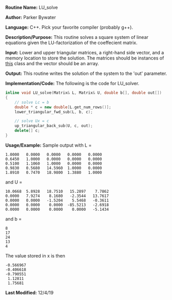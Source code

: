 **Routine Name:** LU_solve

**Author:** Parker Bywater

**Language:** C++. Pick your favorite compiler (probably g++).   

**Description/Purpose:** This routine solves a square system of linear equations given the 
LU-factorization of the coeffecient matrix. 

**Input:** Lower and upper triangular matrices, a right-hand side vector, and a memory location to 
store the solution. The matrices should be instances of [this](./Matrix.cpp) class and the vector 
should be an array.   
 
**Output:** This routine writes the solution of the system to the 'out' parameter.

**Implementation/Code:** The following is the code for LU\_solver.
```C++ 
inline void LU_solve(Matrix& L, Matrix& U, double b[], double out[]) 
{
    // solve Lc = b 
    double * c = new double[L.get_num_rows()]; 
    lower_triangular_fwd_sub(L, b, c); 

    // solve Ux = c
    up_triangular_back_sub(U, c, out);  
    delete[] c; 
}
```

**Usage/Example:** Sample output with L = 

    1.0000   0.0000   0.0000   0.0000   0.0000
    0.6450   1.0000   0.0000   0.0000   0.0000
    0.5100   1.1060   1.0000   0.0000   0.0000
    0.9830   0.5680   14.5960  1.0000   0.0000
    1.8910   0.7470   18.9800  1.3880   1.0000

and U = 
        
    10.0668  5.8928   18.7510   15.2897    7.7862
    0.0000   7.9274    8.1680   -2.3544   13.7617
    0.0000   0.0000   -1.5204    5.5468   -0.3611
    0.0000   0.0000    0.0000  -85.5213   -2.6918
    0.0000   0.0000    0.0000    0.0000   -5.1434

and b = 
    
    8
    17
    24
    13
    4
    
The value stored in x is then 

    -0.566967
    -0.406618
    -0.790551
     1.12811
     1.75681


**Last Modified:** 12/4/19
